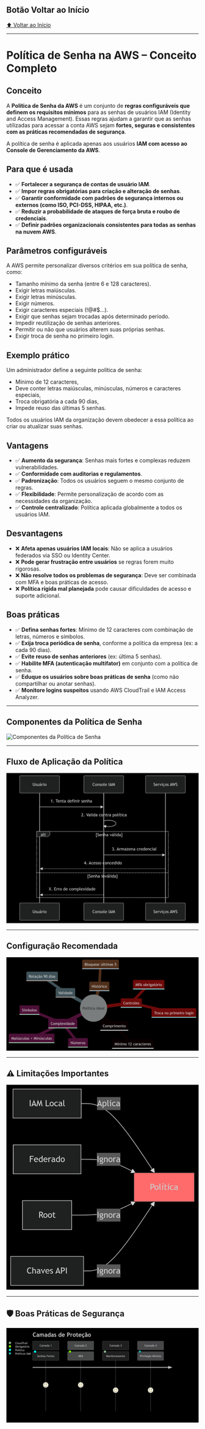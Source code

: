 ## Botão Voltar ao Início
[⬆️ Voltar ao Início](/README.md)

---

# Política de Senha na AWS – Conceito Completo

## Conceito

A **Política de Senha da AWS** é um conjunto de **regras configuráveis que definem os requisitos mínimos** para as senhas de usuários IAM (Identity and Access Management). Essas regras ajudam a garantir que as senhas utilizadas para acessar a conta AWS sejam **fortes, seguras e consistentes com as práticas recomendadas de segurança**.

A política de senha é aplicada apenas aos usuários **IAM com acesso ao Console de Gerenciamento da AWS**.

## Para que é usada

- ✅ **Fortalecer a segurança de contas de usuário IAM**.
- ✅ **Impor regras obrigatórias para criação e alteração de senhas**.
- ✅ **Garantir conformidade com padrões de segurança internos ou externos (como ISO, PCI-DSS, HIPAA, etc.)**.
- ✅ **Reduzir a probabilidade de ataques de força bruta e roubo de credenciais**.
- ✅ **Definir padrões organizacionais consistentes para todas as senhas na nuvem AWS**.

## Parâmetros configuráveis

A AWS permite personalizar diversos critérios em sua política de senha, como:

- Tamanho mínimo da senha (entre 6 e 128 caracteres).
- Exigir letras maiúsculas.
- Exigir letras minúsculas.
- Exigir números.
- Exigir caracteres especiais (!@#$...).
- Exigir que senhas sejam trocadas após determinado período.
- Impedir reutilização de senhas anteriores.
- Permitir ou não que usuários alterem suas próprias senhas.
- Exigir troca de senha no primeiro login.

## Exemplo prático

Um administrador define a seguinte política de senha:
- Mínimo de 12 caracteres,
- Deve conter letras maiúsculas, minúsculas, números e caracteres especiais,
- Troca obrigatória a cada 90 dias,
- Impede reuso das últimas 5 senhas.

Todos os usuários IAM da organização devem obedecer a essa política ao criar ou atualizar suas senhas.

## Vantagens

- ✅ **Aumento da segurança**: Senhas mais fortes e complexas reduzem vulnerabilidades.
- ✅ **Conformidade com auditorias e regulamentos**.
- ✅ **Padronização**: Todos os usuários seguem o mesmo conjunto de regras.
- ✅ **Flexibilidade**: Permite personalização de acordo com as necessidades da organização.
- ✅ **Controle centralizado**: Política aplicada globalmente a todos os usuários IAM.

## Desvantagens

- ❌ **Afeta apenas usuários IAM locais**: Não se aplica a usuários federados via SSO ou Identity Center.
- ❌ **Pode gerar frustração entre usuários** se regras forem muito rigorosas.
- ❌ **Não resolve todos os problemas de segurança**: Deve ser combinada com MFA e boas práticas de acesso.
- ❌ **Política rígida mal planejada** pode causar dificuldades de acesso e suporte adicional.

## Boas práticas

- ✅ **Defina senhas fortes**: Mínimo de 12 caracteres com combinação de letras, números e símbolos.
- ✅ **Exija troca periódica de senha**, conforme a política da empresa (ex: a cada 90 dias).
- ✅ **Evite reuso de senhas anteriores** (ex: última 5 senhas).
- ✅ **Habilite MFA (autenticação multifator)** em conjunto com a política de senha.
- ✅ **Eduque os usuários sobre boas práticas de senha** (como não compartilhar ou anotar senhas).
- ✅ **Monitore logins suspeitos** usando AWS CloudTrail e IAM Access Analyzer.

---

## Componentes da Política de Senha
![Componentes da Política de Senha](/images/Componentes%20da%20Política%20de%20Senha.png)

---

##  Fluxo de Aplicação da Política
![Fluxo de Aplicação da Política](/images/Fluxo%20de%20Aplicação%20da%20Política.png)

---

## Configuração Recomendada
![Configuração Recomendada](/images/Configuração%20Recomendada.png)

---

## ⚠️ Limitações Importantes
![Limitações Importantes](/images/Limitações%20Importantes.png)

---

## 🛡️ Boas Práticas de Segurança
![Limitações Importantes](/images/Boas%20Práticas%20de%20Segurança.png)



